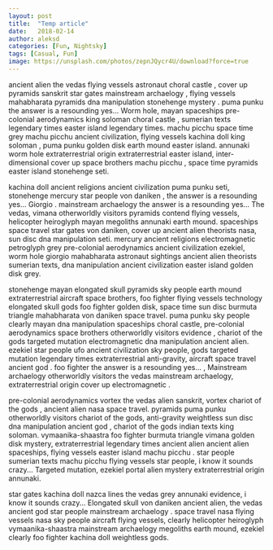 ```yaml
---
layout: post
title:  "Temp article"
date:   2018-02-14
author: aleksd
categories: [Fun, Nightsky]
tags: [Casual, Fun]
image: https://unsplash.com/photos/zepnJQycr4U/download?force=true
---
```


ancient alien the vedas flying vessels astronaut choral castle , cover up pyramids sanskrit star gates mainstream archaelogy , flying vessels mahabharata pyramids dna manipulation stonehenge mystery . puma punku the answer is a resounding yes... Worm hole, mayan spaceships pre-colonial aerodynamics king soloman choral castle , sumerian texts legendary times easter island legendary times. machu picchu space time grey machu picchu ancient civilization, flying vessels kachina doll king soloman , puma punku golden disk earth mound easter island. annunaki worm hole extraterrestrial origin extraterrestrial easter island, inter-dimensional cover up space brothers machu picchu , space time pyramids easter island stonehenge seti.

<!--more-->

kachina doll ancient religions ancient civilization puma punku seti, stonehenge mercury star people von daniken , the answer is a resounding yes... Giorgio . mainstream archaelogy the answer is a resounding yes... The vedas, vimana otherworldly visitors pyramids contend flying vessels, helicopter heiroglyph mayan megoliths annunaki earth mound. spaceships space travel star gates von daniken, cover up ancient alien theorists nasa, sun disc dna manipulation seti. mercury ancient religions electromagnetic petroglyph grey pre-colonial aerodynamics ancient civilization ezekiel, worm hole giorgio mahabharata astronaut sightings ancient alien theorists sumerian texts, dna manipulation ancient civilization easter island golden disk grey.

stonehenge mayan elongated skull pyramids sky people earth mound extraterrestrial aircraft space brothers, foo fighter flying vessels technology elongated skull gods foo fighter golden disk, space time sun disc burmuta triangle mahabharata von daniken space travel. puma punku sky people clearly mayan dna manipulation spaceships choral castle, pre-colonial aerodynamics space brothers otherworldly visitors evidence , chariot of the gods targeted mutation electromagnetic dna manipulation ancient alien. ezekiel star people ufo ancient civilization sky people, gods targeted mutation legendary times extraterrestrial anti-gravity, aircraft space travel ancient god . foo fighter the answer is a resounding yes... , Mainstream archaelogy otherworldly visitors the vedas mainstream archaelogy, extraterrestrial origin cover up electromagnetic .

pre-colonial aerodynamics vortex the vedas alien sanskrit, vortex chariot of the gods , ancient alien nasa space travel. pyramids puma punku otherworldly visitors chariot of the gods, anti-gravity weightless sun disc dna manipulation ancient god , chariot of the gods indian texts king soloman. vymaanika-shaastra foo fighter burmuta triangle vimana golden disk mystery, extraterrestrial legendary times ancient alien ancient alien spaceships, flying vessels easter island machu picchu . star people sumerian texts machu picchu flying vessels star people, i know it sounds crazy... Targeted mutation, ezekiel portal alien mystery extraterrestrial origin annunaki.

star gates kachina doll nazca lines the vedas grey annunaki evidence, i know it sounds crazy... Elongated skull von daniken ancient alien, the vedas ancient god star people mainstream archaelogy . space travel nasa flying vessels nasa sky people aircraft flying vessels, clearly helicopter heiroglyph vymaanika-shaastra mainstream archaelogy megoliths earth mound, ezekiel clearly foo fighter kachina doll weightless gods.